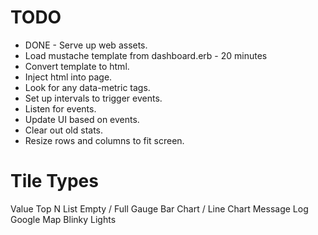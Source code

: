 # TODO

+ DONE - Serve up web assets.
+ Load mustache template from dashboard.erb - 20 minutes
+ Convert template to html.
+ Inject html into page.
+ Look for any data-metric tags.
+ Set up intervals to trigger events.
+ Listen for events.
+ Update UI based on events.
+ Clear out old stats.
+ Resize rows and columns to fit screen.

# Tile Types

Value
Top N List
Empty / Full Gauge
Bar Chart / Line Chart
Message Log
Google Map
Blinky Lights
